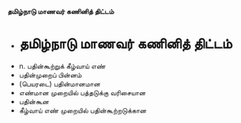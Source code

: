 **தமிழ்நாடு மாணவர் கணினித் திட்டம்**
- # தமிழ்நாடு மாணவர் கணினித் திட்டம்
- n. பதின்கூற்றுக் கீழ்வாய் எண்
- பதின்முறைப் பின்னம்
- (பெயரடை) பதின்மானமான
- எண்மான முறையில் பத்தடுக்கு வரிசையான
- பதின்கூன
- கீழ்வாய் எண் முறையில் பதின்கூற்றடுக்கான

